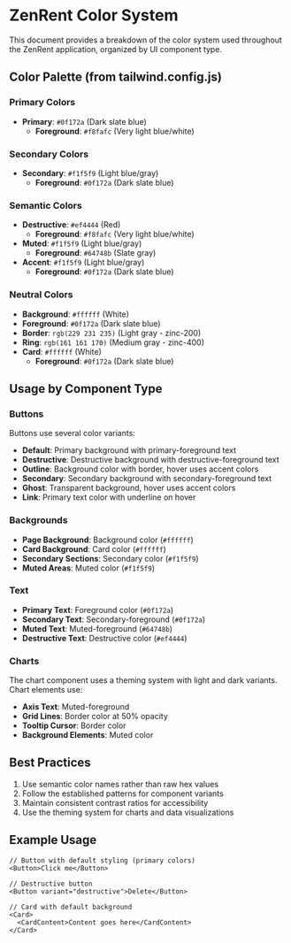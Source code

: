 # ZenRent Color System

This document provides a breakdown of the color system used throughout the ZenRent application, organized by UI component type.

## Color Palette (from tailwind.config.js)

### Primary Colors
- **Primary**: `#0f172a` (Dark slate blue)
  - **Foreground**: `#f8fafc` (Very light blue/white)

### Secondary Colors
- **Secondary**: `#f1f5f9` (Light blue/gray)
  - **Foreground**: `#0f172a` (Dark slate blue)

### Semantic Colors
- **Destructive**: `#ef4444` (Red)
  - **Foreground**: `#f8fafc` (Very light blue/white)
- **Muted**: `#f1f5f9` (Light blue/gray)
  - **Foreground**: `#64748b` (Slate gray)
- **Accent**: `#f1f5f9` (Light blue/gray)
  - **Foreground**: `#0f172a` (Dark slate blue)

### Neutral Colors
- **Background**: `#ffffff` (White)
- **Foreground**: `#0f172a` (Dark slate blue)
- **Border**: `rgb(229 231 235)` (Light gray - zinc-200)
- **Ring**: `rgb(161 161 170)` (Medium gray - zinc-400)
- **Card**: `#ffffff` (White)
  - **Foreground**: `#0f172a` (Dark slate blue)

## Usage by Component Type

### Buttons
Buttons use several color variants:
- **Default**: Primary background with primary-foreground text
- **Destructive**: Destructive background with destructive-foreground text
- **Outline**: Background color with border, hover uses accent colors
- **Secondary**: Secondary background with secondary-foreground text
- **Ghost**: Transparent background, hover uses accent colors
- **Link**: Primary text color with underline on hover

### Backgrounds
- **Page Background**: Background color (`#ffffff`)
- **Card Background**: Card color (`#ffffff`)
- **Secondary Sections**: Secondary color (`#f1f5f9`)
- **Muted Areas**: Muted color (`#f1f5f9`)

### Text
- **Primary Text**: Foreground color (`#0f172a`)
- **Secondary Text**: Secondary-foreground (`#0f172a`)
- **Muted Text**: Muted-foreground (`#64748b`)
- **Destructive Text**: Destructive color (`#ef4444`)

### Charts
The chart component uses a theming system with light and dark variants. Chart elements use:
- **Axis Text**: Muted-foreground
- **Grid Lines**: Border color at 50% opacity
- **Tooltip Cursor**: Border color
- **Background Elements**: Muted color

## Best Practices

1. Use semantic color names rather than raw hex values
2. Follow the established patterns for component variants
3. Maintain consistent contrast ratios for accessibility
4. Use the theming system for charts and data visualizations

## Example Usage

```tsx
// Button with default styling (primary colors)
<Button>Click me</Button>

// Destructive button
<Button variant="destructive">Delete</Button>

// Card with default background
<Card>
  <CardContent>Content goes here</CardContent>
</Card>
``` 